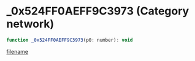 # _0x524FF0AEFF9C3973 (Category network)

```js
function _0x524FF0AEFF9C3973(p0: number): void
```

[filename](_0x524FF0AEFF9C3973_m.md ':include')